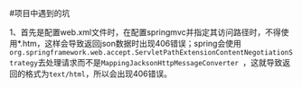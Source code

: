 #项目中遇到的坑

1、首先是配置web.xml文件时，在配置springmvc并指定其访问路径时，不得使用*.htm，这样会导致返回json数据时出现406错误；spring会使用`org.springframework.web.accept.ServletPathExtensionContentNegotiationStrategy`去处理请求而不是`MappingJacksonHttpMessageConverter `，这就导致返回的格式为`text/html`，所以会出现406错误。